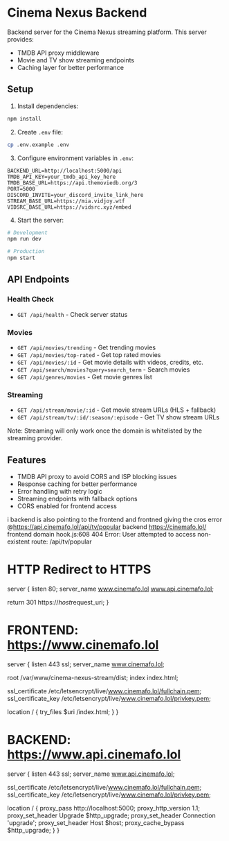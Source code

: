 # Cinema Nexus Backend

Backend server for the Cinema Nexus streaming platform. This server provides:
- TMDB API proxy middleware
- Movie and TV show streaming endpoints
- Caching layer for better performance

## Setup

1. Install dependencies:
```bash
npm install
```

2. Create `.env` file:
```bash
cp .env.example .env
```

3. Configure environment variables in `.env`:
```
BACKEND_URL=http://localhost:5000/api
TMDB_API_KEY=your_tmdb_api_key_here
TMDB_BASE_URL=https://api.themoviedb.org/3
PORT=5000
DISCORD_INVITE=your_discord_invite_link_here
STREAM_BASE_URL=https://mia.vidjoy.wtf
VIDSRC_BASE_URL=https://vidsrc.xyz/embed
```

4. Start the server:
```bash
# Development
npm run dev

# Production
npm start
```

## API Endpoints

### Health Check
- `GET /api/health` - Check server status

### Movies
- `GET /api/movies/trending` - Get trending movies
- `GET /api/movies/top-rated` - Get top rated movies
- `GET /api/movies/:id` - Get movie details with videos, credits, etc.
- `GET /api/search/movies?query=search_term` - Search movies
- `GET /api/genres/movies` - Get movie genres list

### Streaming
- `GET /api/stream/movie/:id` - Get movie stream URLs (HLS + fallback)
- `GET /api/stream/tv/:id/:season/:episode` - Get TV show stream URLs

Note: Streaming will only work once the domain is whitelisted by the streaming provider.

## Features

- TMDB API proxy to avoid CORS and ISP blocking issues
- Response caching for better performance
- Error handling with retry logic
- Streaming endpoints with fallback options
- CORS enabled for frontend access 






















i backend is also pointing to the frontend  and frontned giving the cros error 
@https://api.cinemafo.lol/api/tv/popular backend https://cinemafo.lol/ frontend domain
hook.js:608 404 Error: User attempted to access non-existent route: /api/tv/popular
# HTTP Redirect to HTTPS
server {
  listen 80;
  server_name www.cinemafo.lol www.api.cinemafo.lol;

  return 301 https://$host$request_uri;
}

# FRONTEND: https://www.cinemafo.lol
server {
  listen 443 ssl;
  server_name www.cinemafo.lol;

  root /var/www/cinema-nexus-stream/dist;
  index index.html;

  ssl_certificate /etc/letsencrypt/live/www.cinemafo.lol/fullchain.pem;
  ssl_certificate_key /etc/letsencrypt/live/www.cinemafo.lol/privkey.pem;

  location / {
    try_files $uri /index.html;
  }
}

# BACKEND: https://www.api.cinemafo.lol
server {
  listen 443 ssl;
  server_name www.api.cinemafo.lol;

  ssl_certificate /etc/letsencrypt/live/www.cinemafo.lol/fullchain.pem;
  ssl_certificate_key /etc/letsencrypt/live/www.cinemafo.lol/privkey.pem;

  location / {
    proxy_pass http://localhost:5000;
    proxy_http_version 1.1;
    proxy_set_header Upgrade $http_upgrade;
    proxy_set_header Connection 'upgrade';
    proxy_set_header Host $host;
    proxy_cache_bypass $http_upgrade;
  }
}